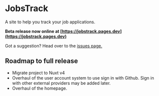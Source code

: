 # JobsTrack

A site to help you track your job applications.

**Beta release now online at [https://jobstrack.pages.dev](https://jobstrack.pages.dev)**

Got a suggestion? Head over to the [issues page.](https://github.com/cockatoo-dev/jobstrack/issues)

## Roadmap to full release

- Migrate project to Nuxt v4
- Overhaul of the user account system to use sign in with Github. Sign in with other external providers may be added later.
- Overhaul of the homepage.
